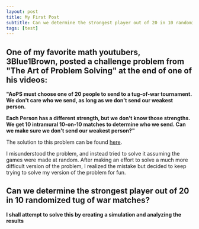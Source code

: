 ```yaml
---
layout: post
title: My First Post
subtitle: Can we determine the strongest player out of 20 in 10 randomized tug of war matches?
tags: [test]
---
```


## One of my favorite math youtubers, 3Blue1Brown, posted a challenge problem from "The Art of Problem Solving" at the end of one of his videos:

**"AoPS must choose one of 20 people to send to a tug-of-war tournament. We don't care who we send, as long as we don't send our weakest person.**

**Each Person has a different strength, but we don't know those strengths. We get 10 intramural 10-on-10 matches to determine who we send.
Can we make sure we don't send our weakest person?"**

The solution to this problem can be found [here](https://artofproblemsolving.com/3b1b).

I misunderstood the problem, and instead tried to solve it assuming the games were made at random. After making an effort to solve a much more difficult version of the problem, I realized the mistake but decided to keep trying to solve my version of the problem for fun.









## Can we determine the strongest player out of 20 in 10 randomized tug of war matches?

**I shall attempt to solve this by creating a simulation and analyzing the results**

